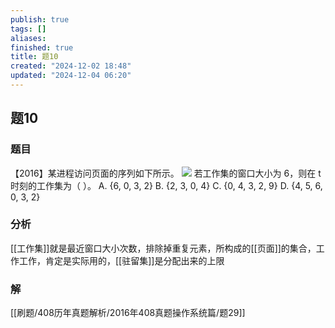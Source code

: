 ```yaml
---
publish: true
tags: []
aliases: 
finished: true
title: 题10
created: "2024-12-02 18:48"
updated: "2024-12-04 06:20"
---
```

## 题10
### 题目
【2016】某进程访问页面的序列如下所示。
![](https://img.hwenyi.live/202411211513212.webp)
若工作集的窗口大小为 6，则在 t 时刻的工作集为（ ）。
A. {6, 0, 3, 2}
B. {2, 3, 0, 4}
C. {0, 4, 3, 2, 9}
D. {4, 5, 6, 0, 3, 2}
### 分析
[[工作集]]就是最近窗口大小次数，排除掉重复元素，所构成的[[页面]]的集合，工作工作，肯定是实际用的，[[驻留集]]是分配出来的上限
### 解
[[刷题/408历年真题解析/2016年408真题操作系统篇/题29]]
